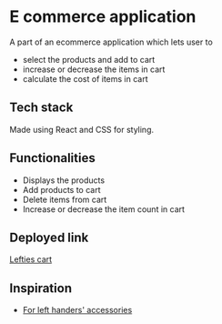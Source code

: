 # E commerce application
 A part of an ecommerce application which lets user to 
  * select the products and add to cart
  * increase or decrease the items in cart
  * calculate the cost of items in cart
  
## Tech stack 
  Made using React and CSS for styling.
  
## Functionalities
  * Displays the products
  * Add products to cart
  * Delete items from cart
  * Increase or decrease the item count in cart
  
## Deployed link
  [Lefties cart](https://zugtee.csb.app/)

## Inspiration
 * [For left handers' accessories](https://thelefthandshop.in/)
